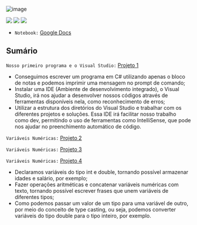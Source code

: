 ![image](https://user-images.githubusercontent.com/98191980/187698649-6fad25f7-c20e-49e7-adea-4fccc48dad72.png)

<img src="https://img.shields.io/static/v1?label=by&message=Alura&color=blue&style=for-the-badge"> <img src="https://img.shields.io/static/v1?label=Tech&message=.NET 6.0&color=36D5C1&style=for-the-badge&logo=.NET"> <img src="https://img.shields.io/static/v1?label=Tech&message=C%23&color=36D5C1&style=for-the-badge&logo=csharp">

- `Notebook:` [Google Docs](https://docs.google.com/document/d/1roxiTZyPmtrW8M-B47ulFp88TmDjd6ZlzUObIjP9a4k/edit?usp=sharing)

## Sumário

`Nosso primeiro programa e o Visual Studio:` [Projeto 1](https://github.com/RedONe06/AprendendoCSharp/tree/main/1-OlaMundo)

- Conseguimos escrever um programa em C# utilizando apenas o bloco de notas e podemos imprimir uma mensagem no prompt de comando;
- Instalar uma IDE (Ambiente de desenvolvimento integrado), o Visual Studio, irá nos ajudar a desenvolver nossos códigos através de ferramentas disponíveis nela, como reconhecimento de erros;
- Utilizar a estrutura dos diretórios do Visual Studio e trabalhar com os diferentes projetos e soluções. Essa IDE irá facilitar nosso trabalho como dev, permitindo o uso de ferramentas como IntelliSense, que pode nos ajudar no preenchimento automático de código.

`Variáveis Numéricas:` [Projeto 2](https://github.com/RedONe06/AprendendoCSharp/tree/main/2-CriandoVariaveis)

`Variáveis Numéricas:` [Projeto 3](https://github.com/RedONe06/AprendendoCSharp/tree/main/3-CriandoVariaveisPontoFlutuante)

`Variáveis Numéricas:` [Projeto 4](https://github.com/RedONe06/AprendendoCSharp/tree/main/4-ConversoesEOutrosTipos)
- Declaramos variáveis do tipo int e double, tornando possível armazenar idades e salário, por exemplo;
- Fazer operações aritméticas e concatenar variáveis numéricas com texto, tornando possível escrever frases que unem variáveis de diferentes tipos;
- Como podemos passar um valor de um tipo para uma variável de outro, por meio do conceito de type casting, ou seja, podemos converter variáveis do tipo double para o tipo inteiro, por exemplo.
